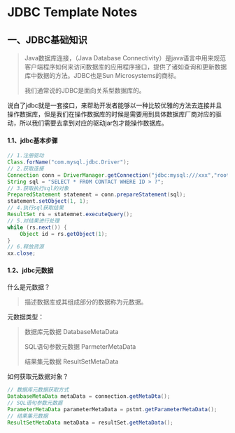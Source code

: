 # JDBC Template Notes

## 一、JDBC基础知识

> Java数据库连接，（Java Database Connectivity）是java语言中用来规范客户端程序如何来访问数据库的应用程序接口，提供了诸如查询和更新数据库中数据的方法。JDBC也是Sun Microsystems的商标。
>
> 我们通常说的JDBC是面向关系型数据库的。

说白了jdbc就是一套接口，来帮助开发者能够以一种比较优雅的方法去连接并且操作数据库，但是我们在操作数据库的时候是需要用到具体数据库厂商对应的驱动，所以我们需要去拿到对应的驱动jar包才能操作数据库。

#### 1.1、jdbc基本步骤

```java
// 1.注册驱动
Class.forName("com.mysql.jdbc.Driver");
// 2.获取连接
Connection conn = DriverManager.getConnection("jdbc:mysql:///xxx","root","123456");
String sql = "SELECT * FROM CONTACT WHERE ID > ?";
// 3.获取执行sql的对象
PreparedStatement statement = conn.prepareStatement(sql);
statement.setObject(1, 1);
// 4.执行sql获取结果
ResultSet rs = statemnet.executeQuery();
// 5.对结果进行处理
while (rs.next()) {
    Object id = rs.getObject(1);
}
// 6.释放资源
xx.close;
```

#### 1.2、jdbc元数据

什么是元数据？

> 描述数据库或其组成部分的数据称为元数据。

元数据类型：

> 数据库元数据	DatabaseMetaData
>
> SQL语句参数元数据	ParmeterMetaData
>
> 结果集元数据	ResultSetMetaData

如何获取元数据对象？

```java
// 数据库元数据获取方式
DatabaseMetaData metaData = connection.getMetaDta();
// SQL语句参数元数据
ParameterMetaData parameterMetaData = pstmt.getParameterMetaData();
// 结果集元数据
ResultSetMetaData metaData = resultSet.getMetaData();
```

